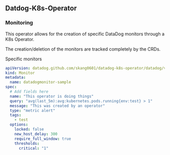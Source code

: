 ## Datdog-K8s-Operator

### Monitoring
This operator allows for the creation of specific DataDog monitors through a K8s Operator.

The creation/deletion of the monitors are tracked completely by the CRDs.

Specific monitors

```yaml
apiVersion: datadog.github.com/skang0601/datadog-k8s-operator/datadog/v1alpha1
kind: Monitor
metadata:
  name: datadogmonitor-sample
spec:
  # Add fields here
  name: "This operator is doing things"
  query: "avg(last_5m):avg:kubernetes.pods.running{env:test} > 1"
  message: "This was created by an operator"
  type: "metric alert"
  tags:
    - test
  options:
    locked: false
    new_host_delay: 300
    require_full_window: true
    thresholds:
      critical: "1"
```
